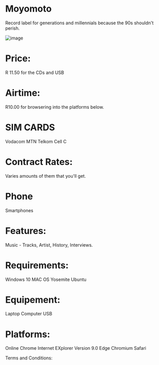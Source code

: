 # Moyomoto
Record label for generations and millennials because the 90s shouldn't perish. 

![image](https://user-images.githubusercontent.com/75079699/118093996-7a372000-b3ce-11eb-8341-50b4b813f183.png)

# Price: 
R 11.50 for the CDs and USB 

# Airtime: 
R10.00 for browsering into the platforms below. 

# SIM CARDS 
Vodacom
MTN
Telkom
Cell C 

# Contract Rates:
Varies amounts of them that you'll get. 

# Phone 
Smartphones

# Features: 
Music - Tracks,
Artist,
History,
Interviews. 

# Requirements: 
Windows 10 
MAC OS Yosemite
Ubuntu

# Equipement:
Laptop 
Computer
USB 

# Platforms:
Online 
Chrome
Internet EXplorer Version 9.0
Edge 
Chromium
Safari

Terms and Conditions: 



